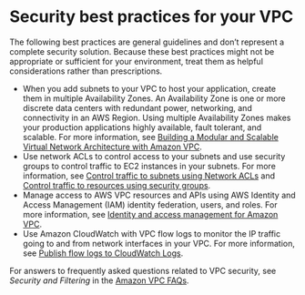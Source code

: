 # Security best practices for your VPC<a name="vpc-security-best-practices"></a>

 The following best practices are general guidelines and don’t represent a complete security solution\. Because these best practices might not be appropriate or sufficient for your environment, treat them as helpful considerations rather than prescriptions\.
+ When you add subnets to your VPC to host your application, create them in multiple Availability Zones\. An Availability Zone is one or more discrete data centers with redundant power, networking, and connectivity in an AWS Region\. Using multiple Availability Zones makes your production applications highly available, fault tolerant, and scalable\. For more information, see [Building a Modular and Scalable Virtual Network Architecture with Amazon VPC](https://docs.aws.amazon.com/quickstart/latest/vpc/architecture.html)\.
+ Use network ACLs to control access to your subnets and use security groups to control traffic to EC2 instances in your subnets\. For more information, see [Control traffic to subnets using Network ACLs](vpc-network-acls.md) and [Control traffic to resources using security groups](VPC_SecurityGroups.md)\.
+ Manage access to AWS VPC resources and APIs using AWS Identity and Access Management \(IAM\) identity federation, users, and roles\. For more information, see [Identity and access management for Amazon VPC](security-iam.md)\.
+ Use Amazon CloudWatch with VPC flow logs to monitor the IP traffic going to and from network interfaces in your VPC\. For more information, see [Publish flow logs to CloudWatch Logs](flow-logs-cwl.md)\.

For answers to frequently asked questions related to VPC security, see *Security and Filtering* in the [Amazon VPC FAQs](http://aws.amazon.com/vpc/faqs/)\.